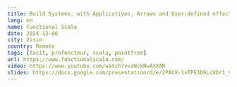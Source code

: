 ```yaml
---
title: Build Systems, with Applicatives, Arrows and User-defined effects
lang: en
name: Functional Scala
date: 2024-12-06
city: Visio
country: Remote
tags: [tacit, profoncteur, scala, pointfree]
url: https://www.functionalscala.com/
video: https://www.youtube.com/watch?v=zHckNwAXXAM
slides: https://docs.google.com/presentation/d/e/2PACX-1vTPE3D9LcXDr1_VcbK0mGTKFv7_VEsD1tGiMWRRWTtrtxwD-lxpZsSkGzKw4sEFPJfx9FXsNlFyARP8/pub?start=false&loop=false&delayms=3000
---
```

